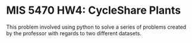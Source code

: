 # MIS 5470 HW4: CycleShare Plants

This problem involved using python to solve a series of problems created by the professor with regards to two different datasets.
